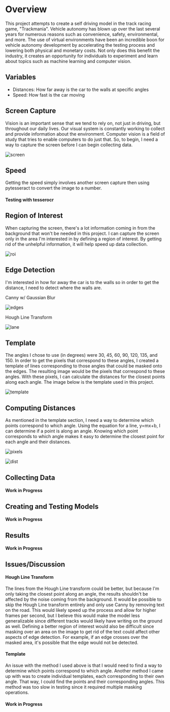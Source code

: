 # Overview

This project attempts to create a self driving model in the track racing game, "Trackmania". Vehicle autonomy has blown up over the last several years for numerous reasons such as convenience, safety, environmental, and more. The use of virtual environments have been an incredible boon for vehicle autonomy development by accelerating the testing process and lowering both physical and monetary costs. Not only does this benefit the industry, it creates an opportunity for individuals to experiment and learn about topics such as machine learning and computer vision.

## Variables
<ul>
  <li>Distances: How far away is the car to the walls at specific angles</li>
  <li>Speed: How fast is the car moving</li>
 </ul>

## Screen Capture

Vision is an important sense that we tend to rely on, not just in driving, but throughout our daily lives. Our visual system is constantly working to collect and provide information about the environment. Computer vision is a field of study that tries to enable computers to do just that. So, to begin, I need a way to capture the screen before I can begin collecting data.

![screen](https://user-images.githubusercontent.com/69861524/166872081-b76797fe-538b-4633-8e99-8470a535d271.jpg)

## Speed

Getting the speed simply involves another screen capture then using pytesseract to convert the image to a number.

#### Testing with tesserocr

## Region of Interest

When capturing the screen, there's a lot information coming in from the background that won't be needed in this project. I can capture the screen only in the area I'm interested in by defining a region of interest. By getting rid of the unhelpful information, it will help speed up data collection.

![roi](https://user-images.githubusercontent.com/69861524/166872097-fbc1905e-fa95-4e52-ab85-3c30e5db15d0.jpg)

## Edge Detection

I'm interested in how for away the car is to the walls so in order to get the distance, I need to detect where the walls are.

Canny w/ Gaussian Blur

![edges](https://user-images.githubusercontent.com/69861524/166867758-c27b215f-5376-42c9-b3ec-3c0a5bb06a17.jpg)

Hough Line Transform 

![lane](https://user-images.githubusercontent.com/69861524/166867765-03af7614-7c8f-4587-813b-f314e87261ec.jpg)

## Template

The angles I chose to use (in degrees) were 30, 45, 60, 90, 120, 135, and 150. In order to get the pixels that correspond to these angles, I created a template of lines corresponding to those angles that could be masked onto the edges. The resulting image would be the pixels that correspond to these angles. With these pixels, I can calculate the distances for the closest points along each angle. The image below is the template used in this project.

![template](https://user-images.githubusercontent.com/69861524/166853656-3ef664b1-1c96-4dca-b68d-29fa1a09b9b2.jpg)

## Computing Distances

As mentioned in the template section, I need a way to determine which points correspond to which angle. Using the equation for a line, y=mx+b, I can determine if a point is along an angle. Knowing which point corresponds to which angle makes it easy to determine the closest point for each angle and their distances.

![pixels](https://user-images.githubusercontent.com/69861524/166868477-d427646d-c530-45e6-901e-ada3c3ef46e0.jpg)

![dist](https://user-images.githubusercontent.com/69861524/166868488-2f7e2499-33f9-47b5-8b98-458e33a504e9.jpg)

## Collecting Data

#### Work in Progress

## Creating and Testing Models

#### Work in Progress

## Results

#### Work in Progress

## Issues/Discussion

#### Hough Line Transform 

The lines from the Hough Line transform could be better, but because I'm only taking the closest point along an angle, the results shouldn't be affected by the noise coming from the background. It would be possible to skip the Hough Line transform entirely and only use Canny by removing text on the road. This would likely speed up the process and allow for higher frames per second, but I believe this would make the model less generalizable since different tracks would likely have writing on the ground as well. Defining a better region of interest would also be difficult since masking over an area on the image to get rid of the text could affect other aspects of edge detection. For example, if an edge crosses over the masked area, it's possible that the edge would not be detected.

#### Template

An issue with the method I used above is that I would need to find a way to determine which points correspond to which angle. Another method I came up with was to create individual templates, each corresponding to their own angle. That way, I could find the points and their corresponding angles. This method was too slow in testing since it required multiple masking operations.

#### Work in Progress
